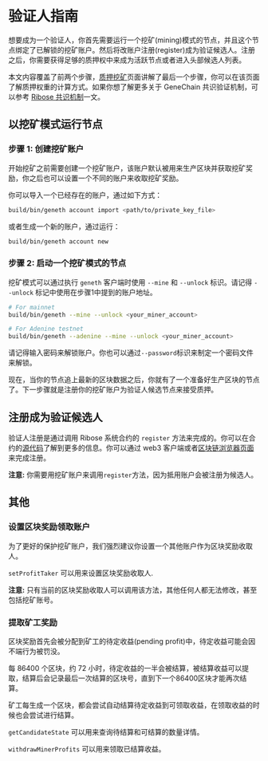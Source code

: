 # 验证人指南

想要成为一个验证人，你首先需要运行一个挖矿\(mining\)模式的节点，并且这个节点绑定了已解锁的挖矿账户。然后将改账户注册\(register\)成为验证候选人。注册之后，你需要获得足够的质押权中来成为活跃节点或者进入头部候选人列表。

本文内容覆盖了前两个步骤，[质押挖矿](../user-manual/staking.md)页面讲解了最后一个步骤，你可以在该页面了解质押权重的计算方式。如果你想了解更多关于 GeneChain 共识验证机制，可以参考 [Ribose 共识机制](../for-developers/ribose-consensus-protocol.md)一文。

## 以挖矿模式运行节点

### 步骤 1: 创建挖矿账户

开始挖矿之前需要创建一个挖矿账户，该账户默认被用来生产区块并获取挖矿奖励，你之后也可以设置一个不同的账户来收取挖矿奖励。

你可以导入一个已经存在的账户，通过如下方式：

```bash
build/bin/geneth account import <path/to/private_key_file>
```

或者生成一个新的账户，通过运行：

```bash
build/bin/geneth account new
```

### 步骤 2: 启动一个挖矿模式的节点

挖矿模式可以通过执行 `geneth` 客户端时使用 `--mine` 和 `--unlock` 标识。请记得 `--unlock` 标记中使用在步骤1中提到的账户地址。

```bash
# For mainnet
build/bin/geneth --mine --unlock <your_miner_account>

# For Adenine testnet
build/bin/geneth --adenine --mine --unlock <your_miner_account>
```

请记得输入密码来解锁账户。你也可以通过`--password`标识来制定一个密码文件来解锁。

现在，当你的节点追上最新的区块数据之后，你就有了一个准备好生产区块的节点了。下一步骤就是注册你的挖矿账户为验证人候选节点来接受质押。

## 注册成为验证候选人

验证人注册是通过调用 Ribose 系统合约的 `register` 方法来完成的。你可以在合约的[源代码](https://github.com/genechain-io/system-contract/blob/master/contracts/Ribose.sol)了解到更多的信息。你可以通过 web3 客户端或者[区块链浏览器页面](https://scan.genechain.io/address/0x0000000000000000000000000000000000001000/write-contract)来完成注册。

**注意:** 你需要用挖矿账户来调用`register`方法，因为抵用账户会被注册为候选人。

## 其他

### 设置区块奖励领取账户

为了更好的保护挖矿账户，我们强烈建议你设置一个其他账户作为区块奖励收取人。

`setProfitTaker` 可以用来设置区块奖励收取人.

**注意:** 只有当前的区块奖励收取人可以调用该方法，其他任何人都无法修改，甚至包括挖矿账号。

### 提取矿工奖励

区块奖励首先会被分配到矿工的待定收益\(pending profit\)中，待定收益可能会因不端行为被罚没。

每 86400 个区块，约 72 小时，待定收益的一半会被结算，被结算收益可以提取，结算后会记录最后一次结算的区块号，直到下一个86400区块才能再次结算。

矿工每生成一个区块，都会尝试自动结算待定收益到可领取收益，在领取收益的时候也会尝试进行结算。

`getCandidateState` 可以用来查询待结算和可结算的数量详情。

`withdrawMinerProfits` 可以用来领取已结算收益。

